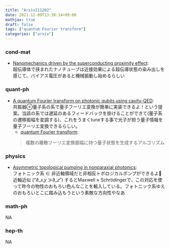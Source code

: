 ```yaml
---
title: "Arxiv211202"
date: 2021-12-09T13:38:14+09:00
mathjax: true
draft: false
tags: ["quantum Fourier transform"]
categories: ["arxiv"]
---
```

### cond-mat
- [Nanomechanics driven by the superconducting proximity effect](https://arxiv.org/abs/2112.00210):  
超伝導体で挟まれたナノチューブは近接効果による超伝導状態の染み出しを感じて、バイアス電圧があると機械振動し始めるらしい


### quant-ph
- [A quantum Fourier transform on photonic qubits using cavity-QED](https://arxiv.org/abs/2112.00658):  
共振器⊗量子系の系で量子フーリエ変換が簡単に実装できるよ！という提案。当該の系では遅延のあるフィードバックを掛けることができて(量子系の遷移振幅を変調する)、これをうまくtuneする事で光子が担う量子情報を量子フーリエ変換できるらしい。
  - [quantum Fourier transform](https://qiskit.org/textbook/ch-algorithms/quantum-fourier-transform.html):
  > 複数の離散フーリエ変換振幅に持つ量子状態を生成するアルゴリズム


### physics
- [Asymmetric topological pumping in nonparaxial photonics](https://arxiv.org/abs/2112.00409):  
フォトニック系 ∈ 非近軸領域だと非相反トポロジカルポンプができるよ🍩
近軸近似 (“∂_𝑥,𝑦 ≫∂_𝑧”) するとMaxwell ≈ Schrödingerで、この対応を使って昨今の物性のおもろい色んなことを輸入している。フォトニック系ゆえのおもろいとこに踏み込もうという素敵な方向性やなあ


### math-ph
NA


### hep-th
NA
